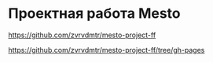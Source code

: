 # Проектная работа Mesto

https://github.com/zvrvdmtr/mesto-project-ff

https://github.com/zvrvdmtr/mesto-project-ff/tree/gh-pages